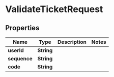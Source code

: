 
# ValidateTicketRequest

## Properties
Name | Type | Description | Notes
------------ | ------------- | ------------- | -------------
**userId** | **String** |  | 
**sequence** | **String** |  | 
**code** | **String** |  | 



